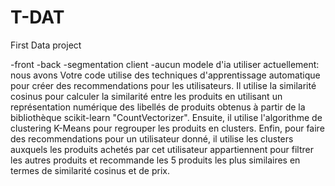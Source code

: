 # T-DAT
First Data project

-front
-back
-segmentation client
-aucun modele d'ia utiliser actuellement: nous avons 
Votre code utilise des techniques d'apprentissage automatique pour créer des recommendations pour les utilisateurs. Il utilise la similarité cosinus pour calculer la similarité entre les produits en utilisant un représentation numérique des libellés de produits obtenus à partir de la bibliothèque scikit-learn "CountVectorizer". Ensuite, il utilise l'algorithme de clustering K-Means pour regrouper les produits en clusters. Enfin, pour faire des recommendations pour un utilisateur donné, il utilise les clusters auxquels les produits achetés par cet utilisateur appartiennent pour filtrer les autres produits et recommande les 5 produits les plus similaires en termes de similarité cosinus et de prix.